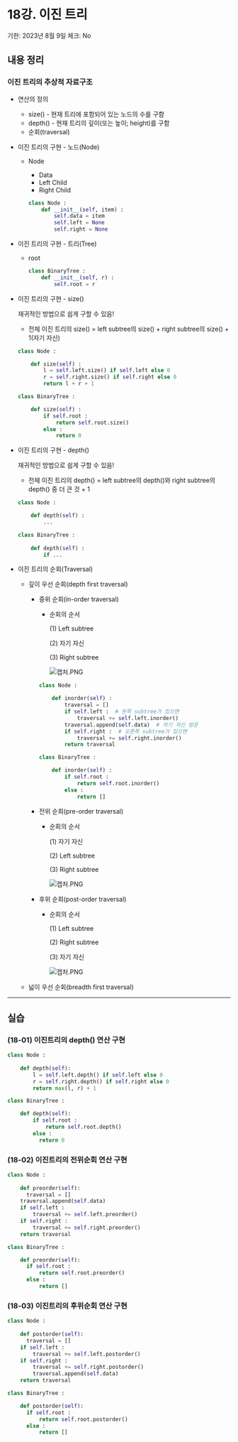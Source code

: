 # 18강. 이진 트리

기한: 2023년 8월 9일
체크: No

## 내용 정리

### 이진 트리의 추상적 자료구조

- 연산의 정의
    - size() - 현재 트리에 포함되어 있는 노드의 수를 구함
    - depth() - 현재 트리의 깊이(또는 높이; height)를 구함
    - 순회(traversal)
- 이진 트리의 구현 - 노드(Node)
    - Node
        - Data
        - Left Child
        - Right Child
        
        ```python
        class Node :
        	def __init__(self, item) :
        		self.data = item
        		self.left = None
        		self.right = None
        ```
        
- 이진 트리의 구현 - 트리(Tree)
    - root
        
        ```python
        class BinaryTree :
        	def __init__(self, r) :
        		self.root = r
        ```
        
- 이진 트리의 구현 - size()
    
    재귀적인 방법으로 쉽게 구할 수 있음!
    
    - 전체 이진 트리의 size()
    = left subtree의 size() + right subtree의 size() + 1(자기 자신)
    
    ```python
    class Node :
    
    	def size(self) :
    		l = self.left.size() if self.left else 0
    		r = self.right.size() if self.right else 0
    		return l + r + 1
    ```
    
    ```python
    class BinaryTree :
    
    	def size(self) :
    		if self.root :
    			return self.root.size()
    		else :
    			return 0
    ```
    
- 이진 트리의 구현 - depth()
    
    재귀적인 방법으로 쉽게 구할 수 있음!
    
    - 전체 이진 트리의 depth()
    = left subtree의 depth()와 right subtree의 depth() 중 더 큰 것 + 1
    
    ```python
    class Node :
    
    	def depth(self) :
    		...
    ```
    
    ```python
    class BinaryTree :
    	
    	def depth(self) :
    		if ...
    ```
    
- 이진 트리의 순회(Traversal)
    - 깊이 우선 순회(depth first traversal)
        - 중위 순회(in-order traversal)
            - 순회의 순서
                
                (1) Left subtree
                
                (2) 자기 자신
                
                (3) Right subtree
                
                ![캡처.PNG](18%E1%84%80%E1%85%A1%E1%86%BC%20%E1%84%8B%E1%85%B5%E1%84%8C%E1%85%B5%E1%86%AB%20%E1%84%90%E1%85%B3%E1%84%85%E1%85%B5%2096cda2cf487243dcb2b7c009c3d6d115/%25EC%25BA%25A1%25EC%25B2%2598.png)
                
            
            ```python
            class Node :
            
            	def inorder(self) :
            		traversal = []
            		if self.left :  # 왼쪽 subtree가 있으면
            			traversal += self.left.inorder()
            		traversal.append(self.data)  # 자기 자신 방문
            		if self.right :  # 오른쪽 subtree가 있으면
            			traversal += self.right.inorder()
            		return traversal
            ```
            
            ```python
            class BinaryTree :
            
            	def inorder(self) :
            		if self.root :
            			return self.root.inorder()
            		else :
            			return []
            ```
            
        - 전위 순회(pre-order traversal)
            - 순회의 순서
                
                (1) 자기 자신
                
                (2) Left subtree
                
                (3) Right subtree
                
                ![캡처.PNG](18%E1%84%80%E1%85%A1%E1%86%BC%20%E1%84%8B%E1%85%B5%E1%84%8C%E1%85%B5%E1%86%AB%20%E1%84%90%E1%85%B3%E1%84%85%E1%85%B5%2096cda2cf487243dcb2b7c009c3d6d115/%25EC%25BA%25A1%25EC%25B2%2598%201.png)
                
        - 후위 순회(post-order traversal)
            - 순회의 순서
                
                (1) Left subtree
                
                (2) Right subtree
                
                (3) 자기 자신
                
                ![캡처.PNG](18%E1%84%80%E1%85%A1%E1%86%BC%20%E1%84%8B%E1%85%B5%E1%84%8C%E1%85%B5%E1%86%AB%20%E1%84%90%E1%85%B3%E1%84%85%E1%85%B5%2096cda2cf487243dcb2b7c009c3d6d115/%25EC%25BA%25A1%25EC%25B2%2598%202.png)
                
    - 넓이 우선 순회(breadth first traversal)

---

## 실습

### (18-01) 이진트리의 depth() 연산 구현

```python
class Node :
	
	def depth(self):
		l = self.left.depth() if self.left else 0
		r = self.right.depth() if self.right else 0
		return max(l, r) + 1
```

```python
class BinaryTree :

	def depth(self):
		if self.root :
			return self.root.depth()
		else :
		  return 0
```

### (18-02) 이진트리의 전위순회 연산 구현

```python
class Node :
	
	def preorder(self):
	  traversal = []
    traversal.append(self.data)
    if self.left :
	    traversal += self.left.preorder()
    if self.right :
	    traversal += self.right.preorder()
    return traversal
```

```python
class BinaryTree :

	def preorder(self):
	  if self.root :
		  return self.root.preorder()
	  else :
		  return []
```

### (18-03) 이진트리의 후위순회 연산 구현

```python
class Node :
	
	def postorder(self):
	  traversal = []
    if self.left :
	    traversal += self.left.postorder()
    if self.right :
	    traversal += self.right.postorder()
		traversal.append(self.data)
    return traversal
```

```python
class BinaryTree :

	def postorder(self):
	  if self.root :
		  return self.root.postorder()
	  else :
		  return []
```